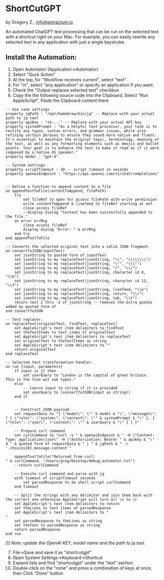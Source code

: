 # ShortCutGPT
by Gregory Z., info@extractum.io

An automated ChatGPT text processing that can be run on the selected text with a shortcut right on your Mac.
For example, you can easily rewrite any selected text in any application with just a single keystroke.

## Install the Automation:
1. Open Automator (Application->Automator)
2. Select "Quck Action"
3. At the top, for "Workflow receives current", select "text".
4. For "in", select "any application" or specify an application if you want.
5. Check the "Output replaces selected text" checkbox
6. Copy the the following source code into the Clipboard, Select "Run AppleScript", Paste the Clipboard content there

```
-- Use case settings
property jqPath : "/opt/homebrew/bin/jq" -- Replace with your actual path to jq tool
property apiKey : "sk-..." -- Replace with your actual API key
property systemPrompt : "As a helpful text processor, your task is to rectify any typos, syntax errors, and grammar issues, while also refining certain phrases to ensure they sound more native and fluent. It's essential to maintain the original topic, terminology, meaning of the text, as well as any formatting elements such as emojis and bullet points. Your goal is to enhance the text to make it read as if it were composed by a native US speaker."
property model : "gpt-4"

-- System settings
property scriptTimeout : 10 -- script timeout in seconds
property openaiEndpoint : "https://api.openai.com/v1/chat/completions"


-- Define a function to append content to a file
on appendTextToFile(contentToAppend, filePath)
	try
		set fileRef to open for access filePath with write permission
		write contentToAppend & linefeed to fileRef starting at eof
		close access fileRef
		--display dialog "Content has been successfully appended to the file."
	on error errMsg
		close access fileRef
		display dialog "Error: " & errMsg
	end try
end appendTextToFile

-- Converts the selected original text into a valid JSON fragment.
on convertToJSON(inputText)
	set jsonString to quoted form of inputText
	set jsonString to my replaceText(jsonString, "\\", "\\\\\\\\")
	set jsonString to my replaceText(jsonString, "\"", "\\\"")
	set jsonString to my replaceText(jsonString, "/", "\\/")
	set jsonString to my replaceText(jsonString, character id 8, "\\b")
	set jsonString to my replaceText(jsonString, character id 12, "\\f")
	set jsonString to my replaceText(jsonString, linefeed, "\\n")
	set jsonString to my replaceText(jsonString, return, "\\r")
	set jsonString to my replaceText(jsonString, tab, "\\t")
	return text 2 thru -2 of jsonString -- removes the extra quotes added by quoted form of
end convertToJSON

-- Text replacer.
on replaceText(originalText, findText, replaceText)
	set AppleScript's text item delimiters to findText
	set theTextItems to text items of originalText
	set AppleScript's text item delimiters to replaceText
	set originalText to theTextItems as string
	set AppleScript's text item delimiters to ""
	return originalText
end replaceText

-- Selected text transformation handler.
on run {input, parameters}
	if input is {} then
		set userQuery to "London is the capital of great britain.
This is the line wit som typos."
	else
		-- Coerce input to string if it is provided
		set userQuery to (convertToJSON(input as string))
	end if
	
	
	-- Construct JSON payload
	set requestData to "{ \"model\": \"" & model & "\", \"messages\": [ { \"role\": \"system\", \"content\": \"" & systemPrompt & "\" }, { \"role\": \"user\", \"content\": \"" & userQuery & "\" } ] }"
	
	-- Prepare curl command
	set curlCommand to "curl -s " & openaiEndpoint & " -H \"Content-Type: application/json\" -H \"Authorization: Bearer " & apiKey & "\" -d " & quoted form of requestData & " | " & jqPath & " -r '.choices[0].message.content'"
	
	appendTextToFile("Returned from curl:
" & curlCommand, "/Users/greg/Desktop/debug_automator.txt")
	--return curlCommand
	
	-- Execute curl command and parse with jq
	with timeout of scriptTimeout seconds
		set parsedResponse to do shell script curlCommand
	end timeout
	
	-- Split the strings with any delimiter and join them back with the correct one otherwise AppleScript will turn all \n to \r
	set AppleScript's text item delimiters to return
	set theLines to text items of parsedResponse
	set AppleScript's text item delimiters to "
"
	set parsedResponse to theLines as string
	set theText to parsedResponse as string
	return parsedResponse
end run
```

*[!] Note: update the OpenAI KEY, model name and the path to jq tool.* 

7. File->Save and save it as "shortcutgpt"
8. Open System Settings->Keyboard->Shortcut
9. Expand lists and find "shortcutgpt" under the "text" section
10. Double-click on the "none" and press a combination of keys at once, then Click "Done" button
